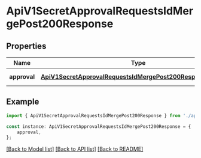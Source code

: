 # ApiV1SecretApprovalRequestsIdMergePost200Response


## Properties

Name | Type | Description | Notes
------------ | ------------- | ------------- | -------------
**approval** | [**ApiV1SecretApprovalRequestsIdMergePost200ResponseApproval**](ApiV1SecretApprovalRequestsIdMergePost200ResponseApproval.md) |  | [default to undefined]

## Example

```typescript
import { ApiV1SecretApprovalRequestsIdMergePost200Response } from './api';

const instance: ApiV1SecretApprovalRequestsIdMergePost200Response = {
    approval,
};
```

[[Back to Model list]](../README.md#documentation-for-models) [[Back to API list]](../README.md#documentation-for-api-endpoints) [[Back to README]](../README.md)
